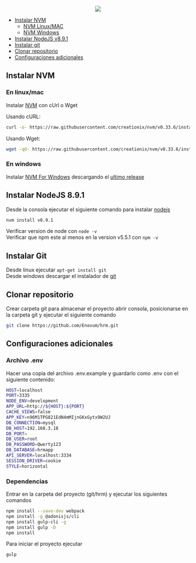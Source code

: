 <p align="center">
  <a href="http://www.enovum.cl">
    <img src="http://www.enovum.cl/assets/img/bg/enovum.png">
  </a>
</p>

  - [Instalar NVM](#instalar-nvm) 
    - [NVM Linux/MAC](#en-linuxmac)
    - [NVM Windows](#en-windows)
  - [Instalar NodeJS v8.9.1](#instalar-nodejs-891) 
  - [Instalar git](#instalar-git)
  - [Clonar repositorio](#clonar-repositorio)  
  - [Configuraciones adicionales](#configuraciones-adicionales)

## Instalar NVM

### En linux/mac 
Instalar [NVM](https://github.com/creationix/nvm) con cUrl o Wget

Usando cURL:
```bash
curl -o- https://raw.githubusercontent.com/creationix/nvm/v0.33.6/install.sh | bash
```
Usando Wget:
```bash
wget -qO- https://raw.githubusercontent.com/creationix/nvm/v0.33.6/install.sh | bash
```

### En windows 
Instalar [NVM For Windows](https://github.com/coreybutler/nvm-windows) descargando el [ultimo release](https://github.com/coreybutler/nvm/releases)


## Instalar NodeJS 8.9.1
Desde la consola ejecutar el siguiente comando para instalar [nodejs](https://nodejs.org)
```bash
nvm install v8.9.1
```
Verificar version de node con `node -v`  
Verificar que npm este al menos en la version v5.5.1 con `npm -v`

## Instalar Git

Desde linux ejecutar `apt-get install git`  
Desde windows descargar el instalador de [git](https://git-scm.com/download/win)

## Clonar repositorio
Crear carpeta git para almacenar el proyecto abrir consola, posicionarse en la carpeta git y ejecutar el siguiente comando

```bash
git clone https://github.com/Enovum/hrm.git
```

## Configuraciones adicionales

### Archivo .env
Hacer una copia del archivo .env.example y guardarlo como .env con el siguiente contenido:

```bash
HOST=localhost
PORT=3335  
NODE_ENV=development  
APP_URL=http://${HOST}:${PORT}  
CACHE_VIEWS=false  
APP_KEY=n96M1TPG821EdN4mMIjnGKxGytx9W2UJ  
DB_CONNECTION=mysql  
DB_HOST=192.168.3.18  
DB_PORT=  
DB_USER=root  
DB_PASSWORD=Qwerty123  
DB_DATABASE=hrmapp  
API_SERVER=localhost:3334  
SESSION_DRIVER=cookie
STYLE=horizontal    
```

### Dependencias
Entrar en la carpeta del proyecto (git/hrm) y ejecutar los siguientes comandos

```bash
npm install --save-dev webpack
npm install -g @adonisjs/cli
npm install gulp-cli -g
npm install gulp -D
npm install
```

Para iniciar el proyecto ejecutar 
```bash
gulp
```


